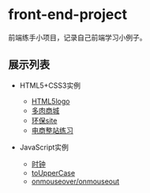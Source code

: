# front-end-project
前端练手小项目，记录自己前端学习小例子。

## 展示列表

- HTML5+CSS3实例
	- [HTML5logo](https://htmlpreview.github.io/?https://github.com/deardirks/front-end-project/blob/master/HTML5logo/index.html)
	- [多肉商城](https://htmlpreview.github.io/?https://github.com/deardirks/front-end-project/blob/master/Plant_fleshiness/index.html)
	- [环保site](https://htmlpreview.github.io/?https://github.com/deardirks/front-end-project/blob/master/Envirement/index0701.html)
	- [电商整站练习](https://htmlpreview.github.io/?https://github.com/deardirks/front-end-project/blob/master/e-commerce/index.html)

- JavaScript实例	
	- [时钟](https://htmlpreview.github.io/?https://github.com/deardirks/front-end-project/blob/master/Clock/index.html)
	- [toUpperCase](https://htmlpreview.github.io/?https://github.com/deardirks/front-end-project/blob/master/onchange/index.html)
	- [onmouseover/onmouseout](https://htmlpreview.github.io/?https://github.com/deardirks/front-end-project/blob/master/onmouseover_onmouseout/index.html)